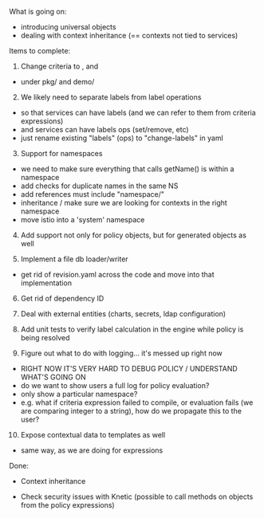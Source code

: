 What is going on:
* introducing universal objects
* dealing with context inheritance (== contexts not tied to services)

Items to complete:
1. Change criteria to <RequireAll>, <RequireAny> and <RequireNone>
  - under pkg/ and demo/

2. We likely need to separate labels from label operations
- so that services can have labels (and we can refer to them from criteria expressions)
- and services can have labels ops (set/remove, etc)
- just rename existing "labels" (ops) to "change-labels" in yaml

3. Support for namespaces
  - we need to make sure everything that calls getName() is within a namespace
  - add checks for duplicate names in the same NS
  - add references must include "namespace/"
  - inheritance / make sure we are looking for contexts in the right namespace
  - move istio into a 'system' namespace

4. Add support not only for policy objects, but for generated objects as well

5. Implement a file db loader/writer
  - get rid of revision.yaml across the code and move into that implementation

6. Get rid of dependency ID

7. Deal with external entities (charts, secrets, ldap configuration)

8. Add unit tests to verify label calculation in the engine while policy is being resolved

9. Figure out what to do with logging... it's messed up right now
  - RIGHT NOW IT'S VERY HARD TO DEBUG POLICY / UNDERSTAND WHAT'S GOING ON
  - do we want to show users a full log for policy evaluation?
  - only show a particular namespace?
  - e.g. what if criteria expression failed to compile, or evaluation fails (we are comparing integer to a string), how do we propagate this to the user?

10. Expose contextual data to templates as well
  - same way, as we are doing for expressions

Done:

* Context inheritance

* Check security issues with Knetic (possible to call methods on objects from the policy expressions)
